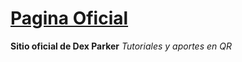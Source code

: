# [Pagina Oficial](https://noir-dexprkr.github.io/noir-room/)

**Sitio oficial de Dex Parker**
*Tutoriales y aportes en QR*